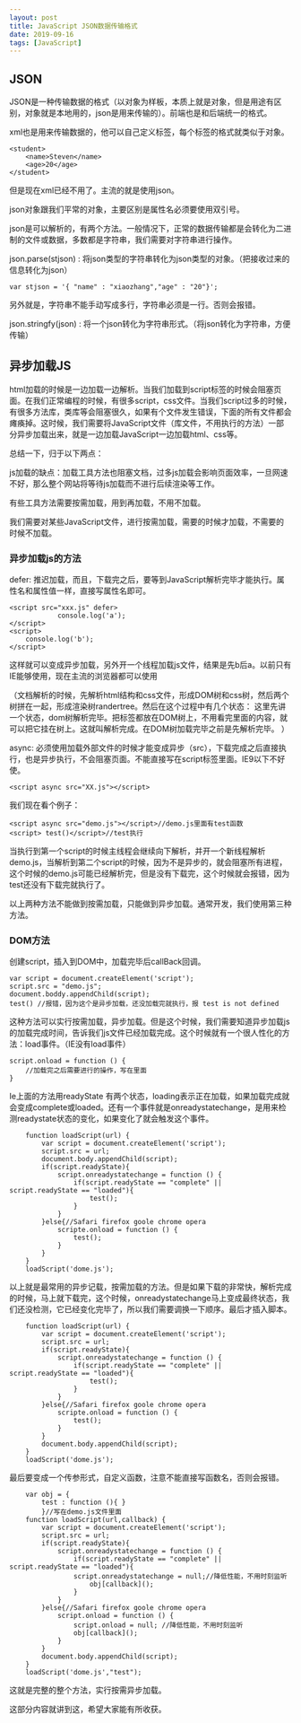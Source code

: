 ```yaml
---
layout: post
title: JavaScript JSON数据传输格式
date: 2019-09-16
tags: [JavaScript]
---
```


## JSON

JSON是一种传输数据的格式（以对象为样板，本质上就是对象，但是用途有区别，对象就是本地用的，json是用来传输的）。前端也是和后端统一的格式。

xml也是用来传输数据的，他可以自己定义标签，每个标签的格式就类似于对象。

	<student>
		<name>Steven</name>
		<age>20</age>
	</student>

但是现在xml已经不用了。主流的就是使用json。

json对象跟我们平常的对象，主要区别是属性名必须要使用双引号。

json是可以解析的，有两个方法。一般情况下，正常的数据传输都是会转化为二进制的文件或数据，多数都是字符串，我们需要对字符串进行操作。

json.parse(stjson) : 将json类型的字符串转化为json类型的对象。（把接收过来的信息转化为json）

	var stjson = '{ "name" : "xiaozhang","age" : "20"}';

另外就是，字符串不能手动写成多行，字符串必须是一行。否则会报错。

json.stringfy(json) : 将一个json转化为字符串形式。（将json转化为字符串，方便传输）

## 异步加载JS

html加载的时候是一边加载一边解析。当我们加载到script标签的时候会阻塞页面。在我们正常编程的时候，有很多script，css文件。当我们script过多的时候，有很多方法库，类库等会阻塞很久，如果有个文件发生错误，下面的所有文件都会瘫痪掉。这时候，我们需要将JavaScript文件（库文件，不用执行的方法）一部分异步加载出来，就是一边加载JavaScript一边加载html、css等。

总结一下，归于以下两点：

js加载的缺点：加载工具方法也阻塞文档，过多js加载会影响页面效率，一旦网速不好，那么整个网站将等待js加载而不进行后续渲染等工作。

有些工具方法需要按需加载，用到再加载，不用不加载。

我们需要对某些JavaScript文件，进行按需加载，需要的时候才加载，不需要的时候不加载。

### 异步加载js的方法

defer: 推迟加载，而且，下载完之后，要等到JavaScript解析完毕才能执行。属性名和属性值一样，直接写属性名即可。

	<script src="xxx.js" defer>
                console.log('a');
    </script>
    <script>
        console.log('b');
    </script>
这样就可以变成异步加载，另外开一个线程加载js文件，结果是先b后a。以前只有IE能够使用，现在主流的浏览器都可以使用


（文档解析的时候，先解析html结构和css文件，形成DOM树和css树，然后两个树拼在一起，形成渲染树randertree。然后在这个过程中有几个状态：
这里先讲一个状态，dom树解析完毕。把标签都放在DOM树上，不用看完里面的内容，就可以把它挂在树上。这就叫解析完成。在DOM树加载完毕之前是先解析完毕。
）

async: 必须使用加载外部文件的时候才能变成异步（src），下载完成之后直接执行，也是异步执行，不会阻塞页面。不能直接写在script标签里面。IE9以下不好使。

	<script async src="XX.js"></script>

我们现在看个例子：

	<script async src="demo.js"></script>//demo.js里面有test函数
	<script> test()</script>//test执行

当执行到第一个script的时候主线程会继续向下解析，并开一个新线程解析demo.js，当解析到第二个script的时候，因为不是异步的，就会阻塞所有进程，这个时候的demo.js可能已经解析完，但是没有下载完，这个时候就会报错，因为test还没有下载完就执行了。

以上两种方法不能做到按需加载，只能做到异步加载。通常开发，我们使用第三种方法。

### DOM方法

创建script，插入到DOM中，加载完毕后callBack回调。

	var script = document.createElement('script');
	script.src = "demo.js";
	document.boddy.appendChild(script);
	test() //报错，因为这个是异步加载，还没加载完就执行，报 test is not defined

这种方法可以实行按需加载，异步加载。但是这个时候，我们需要知道异步加载js的加载完成时间，告诉我们js文件已经加载完成。这个时候就有一个很人性化的方法：load事件。（IE没有load事件）

	script.onload = function () {
		//加载完之后需要进行的操作，写在里面
	}
 
 Ie上面的方法用readyState 有两个状态，loading表示正在加载，如果加载完成就会变成complete或loaded。还有一个事件就是onreadystatechange，是用来检测readystate状态的变化，如果变化了就会触发这个事件。
	
		function loadScript(url) {
			var script = document.createElement('script');
			script.src = url;
			document.body.appendChild(script);
			if(script.readyState){
				script.onreadystatechange = function () {
					if(script.readyState == "complete" || script.readyState == "loaded"){
						test();
					}
				}
			}else{//Safari firefox goole chrome opera
				scripte.onload = function () {
					test();
				}
			}
		}
		loadScript('dome.js');

以上就是最常用的异步记载，按需加载的方法。但是如果下载的非常快，解析完成的时候，马上就下载完，这个时候，onreadystatechange马上变成最终状态，我们还没检测，它已经变化完毕了，所以我们需要调换一下顺序。最后才插入脚本。

		function loadScript(url) {
			var script = document.createElement('script');
			script.src = url;
			if(script.readyState){
				script.onreadystatechange = function () {
					if(script.readyState == "complete" || script.readyState == "loaded"){
						test();
					}
				}
			}else{//Safari firefox goole chrome opera
				scripte.onload = function () {
					test();
				}
			}
			document.body.appendChild(script);
		}
		loadScript('dome.js');

最后要变成一个传参形式，自定义函数，注意不能直接写函数名，否则会报错。
		
		var obj = {
			test : function (){ } 
			}//写在demo.js文件里面
		function loadScript(url,callback) {
			var script = document.createElement('script');
			script.src = url;
			if(script.readyState){
				script.onreadystatechange = function () {
					if(script.readyState == "complete" || script.readyState == "loaded"){
					script.onreadystatechange = null;//降低性能，不用时刻监听
						obj[callback]();
					}
				}
			}else{//Safari firefox goole chrome opera
				script.onload = function () {
					script.onload = null; //降低性能，不用时刻监听
					obj[callback]();
				}
			}
			document.body.appendChild(script);
		}
		loadScript('dome.js',"test");

这就是完整的整个方法，实行按需异步加载。

这部分内容就讲到这，希望大家能有所收获。

	
	
	
	
	